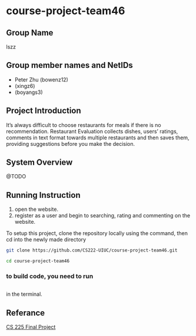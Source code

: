 # course-project-team46

## Group Name

lszz

## Group member names and NetIDs

* Peter Zhu (bowenz12)
*  (xingz6)
*  (boyangs3)

## Project Introduction

It’s always difficult to choose restaurants for meals if there is no recommendation. Restaurant Evaluation collects dishes, users’ ratings, comments in text format towards multiple restaurants and then saves them, providing suggestions before you make the decision.

## System Overview

@TODO

## Running Instruction


1. open the website.
2. register as a user and begin to searching, rating and commenting on the website.

To setup this project, clone the repository locally using the command, then cd into the newly made directory

```bash
git clone https://github.com/CS222-UIUC/course-project-team46.git

cd course-project-team46
```

### to build code, you need to run

```bash

```

in the terminal.


## Referance

[CS 225 Final Project](https://courses.engr.illinois.edu/cs225/fa2022/pages/final_project.html)

